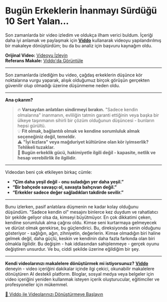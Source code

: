 # Bugün Erkeklerin İnanmayı Sürdüğü 10 Sert Yalan...

Son zamanlarda bir video izledim ve oldukça ilham verici buldum. İçeriği daha iyi anlamak ve paylaşmak için **[Viddo](https://viddo.pro/)** kullanarak videoyu yapılandırılmış bir makaleye dönüştürdüm; bu da bu analiz için başvuru kaynağım oldu.

**Orijinal Video:** [Videoyu İzleyin](https://www.youtube.com/watch?v=x4ZjprTuBS0)  
**Referans Makale:** [Viddo'da Görüntüle](https://viddo.pro/zh/video-result/41d06ccc-a870-415e-a861-2c53645af23b)

---

Son zamanlarda izlediğim bu video, çağdaş erkeklerin düşünce kör noktalarına vurgu yaparak, alışık olduğumuz birçok görüşün gerçekten güvenilir olup olmadığı üzerine düşünmeme neden oldu.

---

**Ana çıkarım?**  
> 🔥 **Varsayılan anlatıları sindirmeyi bırakın.** "Sadece kendin olmalarına" inanmanın, evliliğin tatmin garanti ettiğinin veya başka bir ülkeye taşınmanın sihirli bir çözüm olduğunun düşüncesi - bunların hepsi gürültü.  
> 💡 **Fit olmak, bağlantılı olmak ve kendine sorumluluk almak seçeneğiniz değil, temeldir.**  
> ⚠️ **"İyi kızlara" veya mağduriyet kültürüne olan kör iyimserlik? Tehlikeli tuzaklar.**  
> 🧠 **Bugün erkeklik gücü, hakimiyetle ilgili değil - kapasite, netlik ve hesap verebilirlik ile ilgilidir.**

---

Videodan beni çok etkileyen birkaç cümle:

- **“Çim daha yeşil değil - onu suladığın yer daha yeşil.”**  
- **“Bir bahçede savaşçı ol, savaşta bahçıvan değil.”**  
- **“Erkekler sadece değer sağladıkları takdirde sevilir.”**

---

Bunu izlerken, pasif anlatılara düşmenin ne kadar kolay olduğunu düşündüm. "Sadece kendin ol" mesajını binlerce kez duydum ve rahatlatıcı bir şekilde geliyor olsa da, kimseyi büyütmüyor. En çok dikkatimi çeken, kendine sorumluluk alma çağrısı oldu. Kimse seni kurtarmaya gelmeyecek ve dürüst olmak gerekirse, bu güçlendirici. Bu, direksiyonda senin olduğunu gösteriyor - sağlığın, ağın, zihniyetin, değerlerin. Kimse olmadığın biri haline gelmek değil, daha güçlü, keskin ve kendinin daha fazla farkında olan biri olmakla ilgilidir. Bu değişim - hak iddiasından sahiplenmeye - gerçek oyunu değiştiren unsurdur. Ve bu, ciddi şekilde üzerine eğildiğim bir şey.

---

**Kendi videolarınızı makalelere dönüştürmek mi istiyorsunuz?** **[Viddo](https://viddo.pro/)** deneyin - video içeriğini dakikalar içinde ilgi çekici, okunabilir makalelere dönüştüren AI destekli platform. Bloglar, sosyal medya veya belgeler için video içeriğini yeniden kullanmak isteyen içerik oluşturucular, eğitimciler ve profesyoneller için mükemmel.

[🚀 Viddo ile Videolarınızı Dönüştürmeye Başlayın](https://viddo.pro/)
